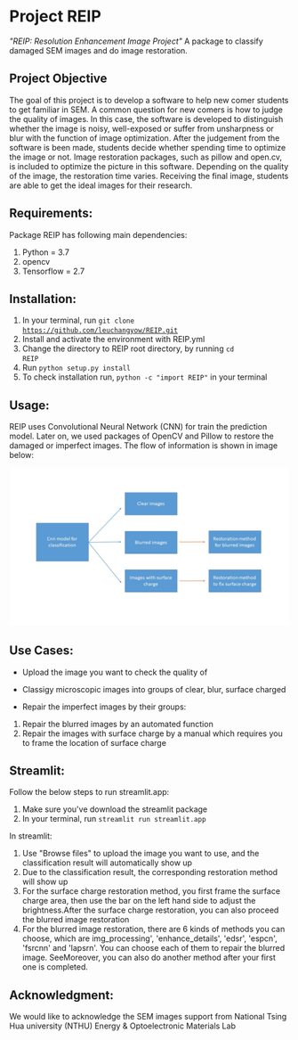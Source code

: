 # Project REIP

 _"REIP: Resolution Enhancement Image Project"_
 A package to classify damaged SEM images and do image restoration.
 
## Project Objective

The goal of this project is to develop a software to help new comer students to get familiar in SEM. A common question for new comers is how to judge the quality of images. In this case, the software is developed to distinguish whether the image is noisy, well-exposed or suffer from unsharpness or blur with the function of image optimization. After the judgement from the software is been made, students decide whether spending time to optimize the image or not. Image restoration packages, such as pillow and open.cv, is included to optimize the picture in this software. Depending on the quality of the image, the restoration time varies. Receiving the final image, students are able to get the ideal images for their research.

## Requirements:
Package REIP has following main dependencies:
1. Python = 3.7
2. opencv
3. Tensorflow = 2.7

## Installation:
1. In your terminal, run <code>git clone https://github.com/leuchangyow/REIP.git</code>
2. Install and activate the environment with REIP.yml
3. Change the directory to REIP root directory, by running <code>cd REIP</code> 
4. Run <code>python setup.py install</code>
5. To check installation run, <code>python -c "import REIP"</code> in your terminal


## Usage:

REIP uses Convolutional Neural Network (CNN) for train the prediction model. Later on, we used packages of OpenCV and Pillow to restore the damaged or imperfect images. The flow of information is shown in image below:
<p align="center"><img src="doc/images/workflow.jpg" width=700 alt="information flow of how the package works"/></p>


## Use Cases:
* Upload the image you want to check the quality of

* Classigy microscopic images into groups of clear, blur, surface charged

* Repair the imperfect images by their groups:
1. Repair the blurred images by an automated function
2. Repair the images with surface charge by a manual which requires you to frame the location of surface charge


## Streamlit:
Follow the below steps to run streamlit.app:
1. Make sure you've download the streamlit package
2. In your terminal, run <code>streamlit run streamlit.app</code>

In streamlit:
1. Use "Browse files" to upload the image you want to use, and the classification result will automatically show up
2. Due to the classification result, the corresponding restoration method will show up
3. For the surface charge restoration method, you first frame the surface charge area, then use the bar on the left hand side to adjust the brightness.After the surface charge restoration, you can also proceed the blurred image restoration
4. For the blurred image restoration, there are 6 kinds of methods you can choose, which are img_processing', 'enhance_details', 'edsr', 'espcn', 'fsrcnn' and 'lapsrn'. You can choose each of them to repair the blurred image. SeeMoreover, you can also do another method after your first one is completed.


## Acknowledgment:
We would like to acknowledge the SEM images support from National Tsing Hua university (NTHU) Energy & Optoelectronic Materials Lab